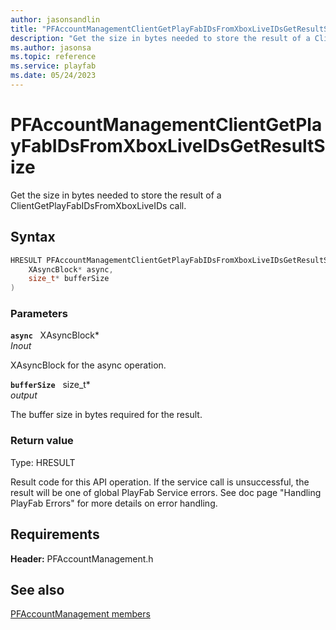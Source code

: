 ```yaml
---
author: jasonsandlin
title: "PFAccountManagementClientGetPlayFabIDsFromXboxLiveIDsGetResultSize"
description: "Get the size in bytes needed to store the result of a ClientGetPlayFabIDsFromXboxLiveIDs call."
ms.author: jasonsa
ms.topic: reference
ms.service: playfab
ms.date: 05/24/2023
---
```


# PFAccountManagementClientGetPlayFabIDsFromXboxLiveIDsGetResultSize  

Get the size in bytes needed to store the result of a ClientGetPlayFabIDsFromXboxLiveIDs call.  

## Syntax  
  
```cpp
HRESULT PFAccountManagementClientGetPlayFabIDsFromXboxLiveIDsGetResultSize(  
    XAsyncBlock* async,  
    size_t* bufferSize  
)  
```  
  
### Parameters  
  
**`async`** &nbsp; XAsyncBlock*  
*_Inout_*  
  
XAsyncBlock for the async operation.  
  
**`bufferSize`** &nbsp; size_t*  
*output*  
  
The buffer size in bytes required for the result.  
  
  
### Return value
Type: HRESULT
  
Result code for this API operation. If the service call is unsuccessful, the result will be one of global PlayFab Service errors. See doc page "Handling PlayFab Errors" for more details on error handling.
  
  
## Requirements  
  
**Header:** PFAccountManagement.h
  
## See also  
[PFAccountManagement members](../pfaccountmanagement_members.md)  

  
  
